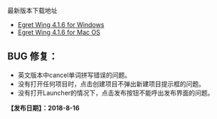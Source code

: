 最新版本下载地址

- [Egret Wing 4.1.6 for Windows](http://tool.egret-labs.org/EgretWing/electron/EgretWing-v4.1.6.exe?d=0707)
- [Egret Wing 4.1.6 for Mac OS](http://tool.egret-labs.org/EgretWing/electron/EgretWing-v4.1.6.dmg?d=0707)


## BUG 修复：
- 英文版本中cancel单词拼写错误的问题。
- 没有打开任何项目时，点击创建项目不弹出新建项目提示框的问题。
- 没有打开Launcher的情况下，点击发布按钮不能呼出发布界面的问题。

**【发布日期】：2018-8-16**
